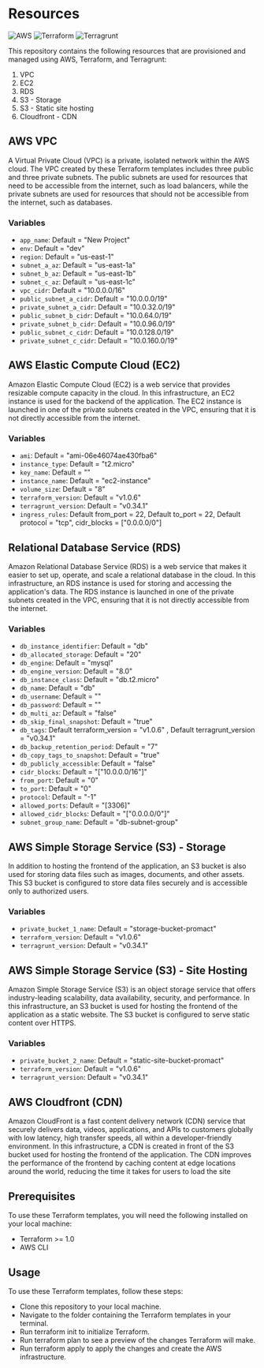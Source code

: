 # Resources

![AWS](https://img.shields.io/badge/AWS-Amazon%20Web%20Services-orange)
![Terraform](https://img.shields.io/badge/Terraform-v1.0.6-brightgreen)
![Terragrunt](https://img.shields.io/badge/Terragrunt-v0.34.1-blue)

This repository contains the following resources that are provisioned and managed using AWS, Terraform, and Terragrunt:

1. VPC
2. EC2
3. RDS
4. S3 - Storage
5. S3 - Static site hosting
6. Cloudfront - CDN

## AWS VPC

A Virtual Private Cloud (VPC) is a private, isolated network within the AWS cloud. The VPC created by these Terraform templates includes three public and three private subnets. The public subnets are used for resources that need to be accessible from the internet, such as load balancers, while the private subnets are used for resources that should not be accessible from the internet, such as databases.

### Variables

- `app_name`: Default = "New Project"
- `env`: Default = "dev"
- `region`: Default = "us-east-1"
- `subnet_a_az`: Default = "us-east-1a"
- `subnet_b_az`: Default = "us-east-1b"
- `subnet_c_az`: Default = "us-east-1c"
- `vpc_cidr`: Default = "10.0.0.0/16"
- `public_subnet_a_cidr`: Default = "10.0.0.0/19"
- `private_subnet_a_cidr`: Default = "10.0.32.0/19"
- `public_subnet_b_cidr`: Default = "10.0.64.0/19"
- `private_subnet_b_cidr`: Default = "10.0.96.0/19"
- `public_subnet_c_cidr`: Default = "10.0.128.0/19"
- `private_subnet_c_cidr`: Default = "10.0.160.0/19"

## AWS Elastic Compute Cloud (EC2)

Amazon Elastic Compute Cloud (EC2) is a web service that provides resizable compute capacity in the cloud. In this infrastructure, an EC2 instance is used for the backend of the application. The EC2 instance is launched in one of the private subnets created in the VPC, ensuring that it is not directly accessible from the internet.

### Variables

- `ami`: Default = "ami-06e46074ae430fba6"
- `instance_type`: Default = "t2.micro"
- `key_name`: Default = ""
- `instance_name`: Default = "ec2-instance"
- `volume_size`: Default = "8"
- `terraform_version`: Default = "v1.0.6"
- `terragrunt_version`: Default = "v0.34.1"
- `ingress_rules`: Default from_port   = 22, Default to_port     = 22,  Default protocol    = "tcp", cidr_blocks = ["0.0.0.0/0"]
## Relational Database Service (RDS)

Amazon Relational Database Service (RDS) is a web service that makes it easier to set up, operate, and scale a relational database in the cloud. In this infrastructure, an RDS instance is used for storing and accessing the application's data. The RDS instance is launched in one of the private subnets created in the VPC, ensuring that it is not directly accessible from the internet.

### Variables

- `db_instance_identifier`: Default = "db"
- `db_allocated_storage`: Default = "20"
- `db_engine`: Default = "mysql"
- `db_engine_version`: Default = "8.0"
- `db_instance_class`: Default = "db.t2.micro"
- `db_name`: Default = "db"
- `db_username`: Default = ""
- `db_password`: Default = ""
- `db_multi_az`: Default = "false"
- `db_skip_final_snapshot`: Default = "true"
- `db_tags`: Default terraform_version = "v1.0.6" , Default terragrunt_version = "v0.34.1"
- `db_backup_retention_period`: Default = "7"
- `db_copy_tags_to_snapshot`: Default = "true"
- `db_publicly_accessible`: Default = "false"
- `cidr_blocks`: Default = "["10.0.0.0/16"]"
- `from_port`: Default = "0"
- `to_port`: Default = "0"
- `protocol`: Default = "-1"
- `allowed_ports`: Default = "[3306]"
- `allowed_cidr_blocks`: Default = "["0.0.0.0/0"]"
- `subnet_group_name`: Default = "db-subnet-group"
## AWS Simple Storage Service (S3) - Storage

In addition to hosting the frontend of the application, an S3 bucket is also used for storing data files such as images, documents, and other assets. This S3 bucket is configured to store data files securely and is accessible only to authorized users.

### Variables

- `private_bucket_1_name`: Default = "storage-bucket-promact"
- `terraform_version`: Default = "v1.0.6"
- `terragrunt_version`: Default = "v0.34.1"

## AWS Simple Storage Service (S3) - Site Hosting

Amazon Simple Storage Service (S3) is an object storage service that offers industry-leading scalability, data availability, security, and performance. In this infrastructure, an S3 bucket is used for hosting the frontend of the application as a static website. The S3 bucket is configured to serve static content over HTTPS.

### Variables

- `private_bucket_2_name`: Default = "static-site-bucket-promact"
- `terraform_version`: Default = "v1.0.6"
- `terragrunt_version`: Default = "v0.34.1"

## AWS Cloudfront (CDN)

Amazon CloudFront is a fast content delivery network (CDN) service that securely delivers data, videos, applications, and APIs to customers globally with low latency, high transfer speeds, all within a developer-friendly environment. In this infrastructure, a CDN is created in front of the S3 bucket used for hosting the frontend of the application. The CDN improves the performance of the frontend by caching content at edge locations around the world, reducing the time it takes for users to load the site

## Prerequisites

To use these Terraform templates, you will need the following installed on your local machine:

- Terraform >= 1.0
- AWS CLI

## Usage

To use these Terraform templates, follow these steps:

- Clone this repository to your local machine.
- Navigate to the folder containing the Terraform templates in your terminal.
- Run terraform init to initialize Terraform.
- Run terraform plan to see a preview of the changes Terraform will make.
- Run terraform apply to apply the changes and create the AWS infrastructure.
